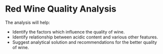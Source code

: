 # Red Wine Quality Analysis

The analysis will help:
* Identify the factors which influence the quality of wine.
* Identify relationship between acidic content and various other features.
* Suggest analytical solution and recommendations for the better quality of wine.